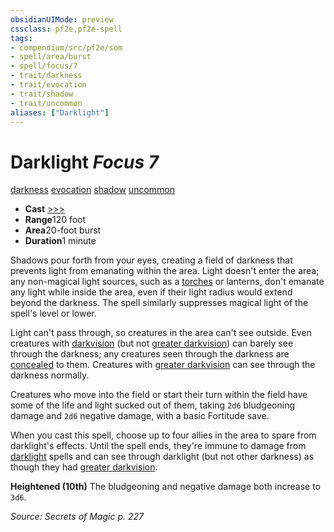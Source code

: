 ```yaml
---
obsidianUIMode: preview
cssclass: pf2e,pf2e-spell
tags:
- compendium/src/pf2e/som
- spell/area/burst
- spell/focus/7
- trait/darkness
- trait/evocation
- trait/shadow
- trait/uncommon
aliases: ["Darklight"]
---
```

# Darklight *Focus 7*   
[darkness](/rules/traits/darkness.md)  [evocation](/rules/traits/evocation.md)  [shadow](/rules/traits/shadow.md)  [uncommon](/rules/traits/uncommon.md)  

- **Cast** [>>>](/rules/core-rulebook/chapter-9-playing-the-game.md#Actions "Three-Action") 
- **Range**120 foot
- **Area**20-foot burst
- **Duration**1 minute

Shadows pour forth from your eyes, creating a field of darkness that prevents light from emanating within the area. Light doesn't enter the area; any non-magical light sources, such as a [torches](/compendium/equipment/items/torch.md) or lanterns, don't emanate any light while inside the area, even if their light radius would extend beyond the darkness. The spell similarly suppresses magical light of the spell's level or lower.

Light can't pass through, so creatures in the area can't see outside. Even creatures with [darkvision](/rules/abilities/darkvision.md) (but not [greater darkvision](/rules/abilities/darkvision.md)) can barely see through the darkness; any creatures seen through the darkness are [concealed](/rules/conditions.md#Concealed) to them. Creatures with [greater darkvision](/rules/abilities/darkvision.md) can see through the darkness normally.

Creatures who move into the field or start their turn within the field have some of the life and light sucked out of them, taking `2d6` bludgeoning damage and `2d6` negative damage, with a basic Fortitude save.

When you cast this spell, choose up to four allies in the area to spare from darklight's effects. Until the spell ends, they're immune to damage from [darklight](/compendium/spells/darklight-som.md) spells and can see through darklight (but not other darkness) as though they had [greater darkvision](/rules/abilities/darkvision.md).

**Heightened (10th)** The bludgeoning and negative damage both increase to `3d6`.

*Source: Secrets of Magic p. 227*